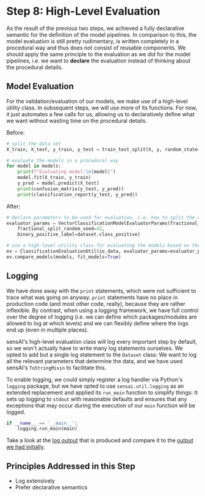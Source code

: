# Step 8: High-Level Evaluation

As the result of the previous two steps, we achieved a fully declarative semantic
for the definition of the model pipelines. In comparison to this, the model
evaluation is still pretty rudimentary, is written completely in a procedural way
and thus does not consist of reusable components. We should apply the same principle
to the evaluation as we did for the model pipelines, i.e. we want to **declare**
the evaluation instead of thinking about the procedural details.


## Model Evaluation


For the validation/evaluation of our models, we make use of a high-level utility class.
In subsequent steps, we will use more of its functions.
For now, it just automates a few calls for us, allowing us to declaratively define
what we want without wasting time on the procedural details.

Before:
```python
# split the data set
X_train, X_test, y_train, y_test = train_test_split(X, y, random_state=42, test_size=0.3, shuffle=True)

# evaluate the models in a procedural way
for model in models:
    print(f"Evaluating model:\n{model}")
    model.fit(X_train, y_train)
    y_pred = model.predict(X_test)
    print(confusion_matrix(y_test, y_pred))
    print(classification_report(y_test, y_pred))
```
After:

```python
# declare parameters to be used for evaluation, i.e. how to split the data (fraction and random seed)
evaluator_params = VectorClassificationModelEvaluatorParams(fractional_split_test_fraction=0.3,
    fractional_split_random_seed=42,
    binary_positive_label=dataset.class_positive)

# use a high-level utility class for evaluating the models based on these parameters
ev = ClassificationEvaluationUtil(io_data, evaluator_params=evaluator_params)
ev.compare_models(models, fit_models=True)
```


## Logging

We have done away with the `print` statements, which were not sufficient to trace
what was going on anyway.
`print` statements have no place in production code (and most other code, really),
because they are rather inflexible.
By contrast, when using a logging framework, we have full control over the degree of logging (i.e. we
can define which packages/modules are allowed to log at which levels) and we can flexibly
define where the logs end up (even in multiple places).

sensAI's high-level evaluation class will log every important step by default, 
so we won't actually have to write many log statements ourselves.
We opted to add but a single log statement to the `Dataset` class:
We want to log all the relevant parameters that determine the data, and we have
used sensAI's `ToStringMixin` to facilitate this.

To enable logging, we could simply register a log handler via Python's `logging`
package, but we have opted to use `sensai.util.logging` as an extended replacement
and applied its `run_main` function to simplify things:
It sets up logging to `stdout` with reasonable defaults and ensures that any exceptions that may occur
during the execution of our `main` function will be logged.

```python
if __name__ == '__main__':
    logging.run_main(main)
```

Take a look at the [log output](output.txt) that is produced and compare it to
the [output we had initially](../step02-dataset-representation/output.txt).


## Principles Addressed in this Step

* Log extensively
* Prefer declarative semantics